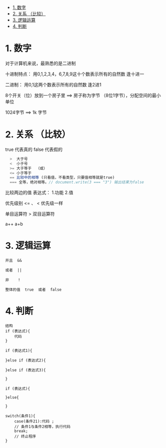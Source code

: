 <!-- TOC -->

- [1. 数字](#1-数字)
- [2. 关系 （比较）](#2-关系-比较)
- [3. 逻辑运算](#3-逻辑运算)
- [4. 判断](#4-判断)

<!-- /TOC -->
# 1. 数字

对于计算机来说，最熟悉的是二进制

十进制特点：
        用0,1,2,3,4，6,7,8,9这十个数表示所有的自然数
        逢十进一

二进制：
        用0,1这两个数表示所有的自然数
        逢2进1

8个开关（位）放到一个房子里 ==> 房子称为字节  （8位1字节），分配空间的最小单位

1024字节  ==> 1k 字节

# 2. 关系 （比较）

true  代表真的
false 代表假的

```js
  >  大于号
  <  小于号
  >= 大于等于  （或）
  <= 小于等于
  == 比较中的相等 (只看值，不看类型，只要值相等就是true)
  === 全等，绝对相等。// document.write(3 === "3") 输出结果为false
```

   比较两边的值
    表达式：
    1.功能
    2.值

优先级别 <=  、  <  优先级一样

单目运算符 > 双目运算符

a++         a+b

# 3. 逻辑运算

    并且  &&
    
    或者  ||

    非    !

    整体的值  true  或者  false

# 4. 判断

    结构
    if (表达式){
        代码
    }

    if (表达式1){

    }else if (表达式2){

    }else if (表达式3){

    }

    if (表达式){

    }else{
        
    }

    switch(条件1){
        case(条件21):代码 ;
        // 条件1与条件2相等，执行代码
        break;
        // 终止程序
    }
